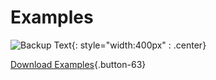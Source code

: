 # Examples

![Backup Text](../img/grasshopper.jpg "Components"){: style="width:400px" : .center}

[Download Examples](https://github.com/cwdocs/Rhino.Inside-cadwork/tree/main/gh-examples){.button-63} 
